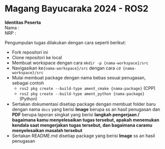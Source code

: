 
# Magang Bayucaraka 2024 - ROS2

**Identitas Peserta**\
Nama    : \
NRP     : 

Pengumpulan tugas dilakukan dengan cara seperti berikut:

- Fork repositori ini
- Clone repositori ke local
- Membuat workspace dengan cara ```mkdir -p {nama-workspace}/src```
- Navigasikan ke```{nama-workspace}/src``` dengan cara ```cd {nama-workspace}/src```
-  Mulai membuat package dengan nama bebas sesuai penugasan, sebagai contoh
    - ```ros2 pkg create --build-type ament_cmake {nama-package}``` (CPP)
    - ```ros2 pkg create --build-type ament_python {nama-package}``` (Python)
- Sertakan dokumentasi disetiap package dengan membuat folder baru dengan nama ```docs``` yang berisi **Image** berupa ss an hasil penugasan dan **PDF** berupa laporan singkat yang berisi **langkah pengerjaan / bagaimana kamu menyelesaikan tugas tersebut, apakah menemukan kendala saat mengerjakan tugas tersebut, dan bagaimana caramu menyelesaikan masalah tersebut**
- Sertakan README.md disetiap package yang berisi **Image** ss an hasil penugasan